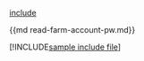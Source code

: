 [include](File:read-farm-account-pw.md)

{{md read-farm-account-pw.md}}

[!INCLUDE[sample include file](read-farm-account-pw..md)]

